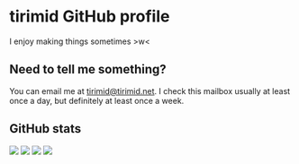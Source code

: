 # tirimid GitHub profile
I enjoy making things sometimes >w<

## Need to tell me something?
You can email me at tirimid@tirimid.net. I check this mailbox usually at least once a day, but definitely at least once a week.

## GitHub stats
![](https://raw.githubusercontent.com/username/github-stats/master/generated/overview.svg#gh-dark-mode-only)
![](https://raw.githubusercontent.com/username/github-stats/master/generated/overview.svg#gh-light-mode-only)
![](https://raw.githubusercontent.com/username/github-stats/master/generated/languages.svg#gh-dark-mode-only)
![](https://raw.githubusercontent.com/username/github-stats/master/generated/languages.svg#gh-light-mode-only)
